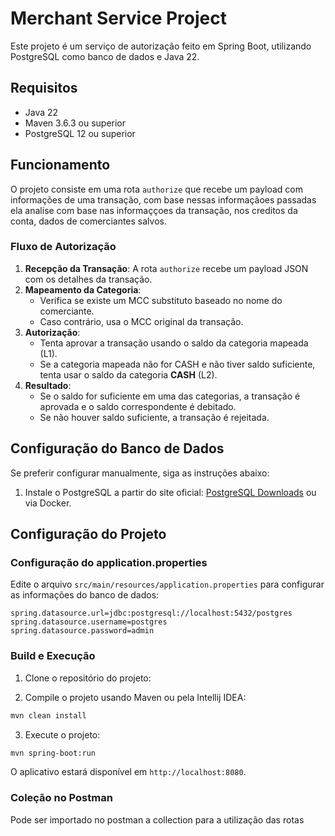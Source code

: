 # Merchant Service Project

Este projeto é um serviço de autorização feito em Spring Boot, utilizando PostgreSQL como banco de dados e Java 22.

## Requisitos

- Java 22
- Maven 3.6.3 ou superior
- PostgreSQL 12 ou superior

## Funcionamento

O projeto consiste em uma rota ``authorize`` que recebe um payload com informações de uma transação, com base nessas 
informaçãoes passadas ela analise com base nas informaççoes da transação, nos creditos da conta, dados de comerciantes salvos.

### Fluxo de Autorização

1. **Recepção da Transação**: A rota `authorize` recebe um payload JSON com os detalhes da transação.
2. **Mapeamento da Categoria**:
    - Verifica se existe um MCC substituto baseado no nome do comerciante.
    - Caso contrário, usa o MCC original da transação.
3. **Autorização**:
    - Tenta aprovar a transação usando o saldo da categoria mapeada (L1).
    - Se a categoria mapeada não for CASH e não tiver saldo suficiente, tenta usar o saldo da categoria **CASH** (L2).
4. **Resultado**:
    - Se o saldo for suficiente em uma das categorias, a transação é aprovada e o saldo correspondente é debitado.
    - Se não houver saldo suficiente, a transação é rejeitada.

## Configuração do Banco de Dados

Se preferir configurar manualmente, siga as instruções abaixo:

1. Instale o PostgreSQL a partir do site oficial: [PostgreSQL Downloads](https://www.postgresql.org/download/) ou via Docker.

## Configuração do Projeto

### Configuração do application.properties

Edite o arquivo `src/main/resources/application.properties` para configurar as informações do banco de dados:

```properties
spring.datasource.url=jdbc:postgresql://localhost:5432/postgres
spring.datasource.username=postgres
spring.datasource.password=admin
```

### Build e Execução

1. Clone o repositório do projeto:

2. Compile o projeto usando Maven ou pela Intellij IDEA:

```bash
mvn clean install
```

3. Execute o projeto:

```bash
mvn spring-boot:run
```

O aplicativo estará disponível em `http://localhost:8080`.

### Coleção no Postman

Pode ser importado no postman a collection para a utilização das rotas
